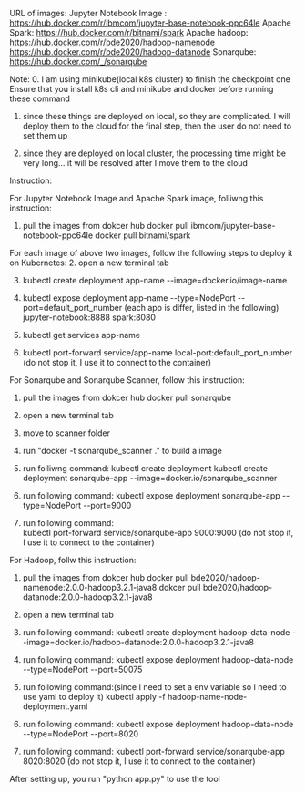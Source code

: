 URL of images:
Jupyter Notebook Image : https://hub.docker.com/r/ibmcom/jupyter-base-notebook-ppc64le
Apache Spark: https://hub.docker.com/r/bitnami/spark
Apache hadoop: https://hub.docker.com/r/bde2020/hadoop-namenode
               https://hub.docker.com/r/bde2020/hadoop-datanode
Sonarqube: https://hub.docker.com/_/sonarqube


Note:
0. I am using minikube(local k8s cluster) to finish the checkpoint one
 Ensure that you install k8s cli and minikube and docker before running these command

1. since these things are deployed on local, so they are complicated. I will deploy them to the cloud for the final step, then the user do not need to set them up

2. since they are deployed on local cluster, the processing time might be very long... it will be resolved after I move them to the cloud


Instruction:

For Jupyter Notebook Image and Apache Spark image, folliwng this instruction:
1. pull the images from dokcer hub
    docker pull ibmcom/jupyter-base-notebook-ppc64le
    docker pull bitnami/spark

For each image of above two images, follow the following steps to deploy it on Kubernetes:
2. open a new terminal tab

3. kubectl create deployment app-name --image=docker.io/image-name

4. kubectl expose deployment app-name --type=NodePort --port=default_port_number (each app is differ, listed in the following)
    jupyter-notebook:8888
    spark:8080

5. kubectl get services app-name

6. kubectl port-forward service/app-name local-port:default_port_number (do not stop it, I use it to connect to the container)


For Sonarqube and Sonarqube Scanner, follow this instruction:
1. pull the images from dokcer hub 
    docker pull sonarqube

2. open a new terminal tab

3. move to scanner folder

4. run "docker -t sonarqube_scanner ." to build a image

5. run folliwng command:
    kubectl create deployment kubectl create deployment sonarqube-app --image=docker.io/sonarqube_scanner

6. run following command:
    kubectl expose deployment sonarqube-app --type=NodePort --port=9000

7. run following command:  
    kubectl port-forward service/sonarqube-app 9000:9000 (do not stop it, I use it to connect to the container)

For Hadoop, follw this instruction:
1. pull the images from dokcer hub 
    docker pull bde2020/hadoop-namenode:2.0.0-hadoop3.2.1-java8
    dokcer pull bde2020/hadoop-datanode:2.0.0-hadoop3.2.1-java8

2. open a new terminal tab

3. run following command:
    kubectl create deployment hadoop-data-node --image=docker.io/hadoop-datanode:2.0.0-hadoop3.2.1-java8

4. run following command:
    kubectl expose deployment hadoop-data-node --type=NodePort --port=50075

5. run following command:(since I need to set a env variable so I need to use yaml to deploy it)
    kubectl apply -f hadoop-name-node-deployment.yaml

6. run following command:
    kubectl expose deployment hadoop-data-node --type=NodePort --port=8020

7. run following command:
    kubectl port-forward service/sonarqube-app 8020:8020 (do not stop it, I use it to connect to the container)

After setting up, you run "python app.py" to use the tool
